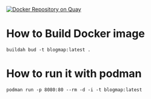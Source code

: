 [![Docker Repository on Quay](https://quay.io/repository/jritter/blogmap/status "Docker Repository on Quay")](https://quay.io/repository/jritter/blogmap)

# How to Build Docker image

```
buildah bud -t blogmap:latest .
```

# How to run it with podman

```
podman run -p 8080:80 --rm -d -i -t blogmap:latest
```

